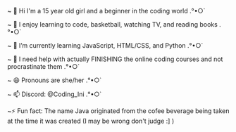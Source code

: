 ~ 👋 Hi I'm a 15 year old girl and a beginner in the coding world .°•○`

~ 💖 I enjoy learning to code, basketball, watching TV, and reading books .°•○`

~ 🌱 I’m currently learning JavaScript, HTML/CSS, and Python .°•○`

~ 🙏 I need help with actually FINISHING the online coding courses and not procrastinate them .°•○`

~ 😄 Pronouns are she/her .°•○`

~ 📫 Discord: @Coding_Ini .°•○`

~⚡ Fun fact: The name Java originated from the cofee beverage being taken at the time it was created (I may be wrong don't judge :] )

